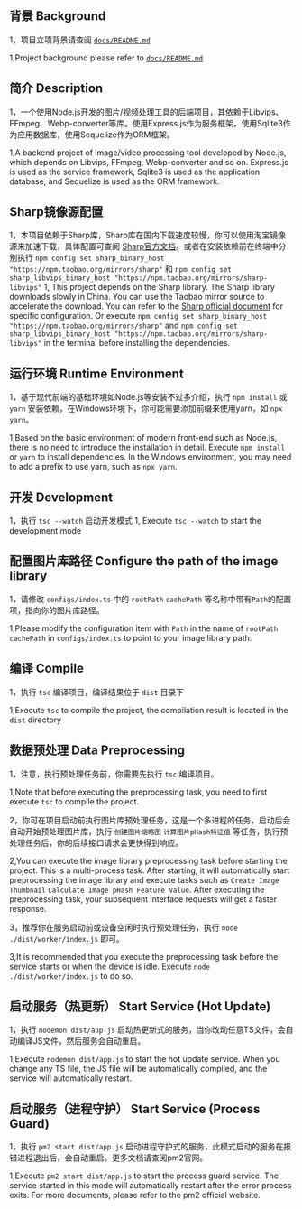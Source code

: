 ## **背景** Background
1，项目立项背景请查阅 [`docs/README.md`](https://github.com/Boluo2101/album-tools/blob/main/docs/README.md)

1,Project background please refer to  [`docs/README.md`](https://github.com/Boluo2101/album-tools/blob/main/docs/README.md)



## **简介** Description
1，一个使用Node.js开发的图片/视频处理工具的后端项目，其依赖于Libvips、FFmpeg、Webp-converter等库。使用Express.js作为服务框架，使用Sqlite3作为应用数据库，使用Sequelize作为ORM框架。

1,A backend project of image/video processing tool developed by Node.js, which depends on Libvips, FFmpeg, Webp-converter and so on. Express.js is used as the service framework, Sqlite3 is used as the application database, and Sequelize is used as the ORM framework.

## Sharp镜像源配置
1，本项目依赖于Sharp库，Sharp库在国内下载速度较慢，你可以使用淘宝镜像源来加速下载，具体配置可查阅 [Sharp官方文档](https://sharp.pixelplumbing.com/install#alpine-linux)。或者在安装依赖前在终端中分别执行 `npm config set sharp_binary_host "https://npm.taobao.org/mirrors/sharp"` 和 
`npm config set sharp_libvips_binary_host "https://npm.taobao.org/mirrors/sharp-libvips"`
1, This project depends on the Sharp library. The Sharp library downloads slowly in China. You can use the Taobao mirror source to accelerate the download. You can refer to the [Sharp official document](https://sharp.pixelplumbing.com/install#alpine-linux) for specific configuration. Or execute `npm config set sharp_binary_host "https://npm.taobao.org/mirrors/sharp"` and `npm config set sharp_libvips_binary_host "https://npm.taobao.org/mirrors/sharp-libvips"` in the terminal before installing the dependencies.

## **运行环境** Runtime Environment
1，基于现代前端的基础环境如Node.js等安装不过多介绍，执行 `npm install` 或 `yarn` 安装依赖，在Windows环境下，你可能需要添加前缀来使用yarn，如 `npx yarn`。

1,Based on the basic environment of modern front-end such as Node.js, there is no need to introduce the installation in detail. Execute `npm install` or `yarn` to install dependencies. In the Windows environment, you may need to add a prefix to use yarn, such as `npx yarn`.


## **开发** Development
1，执行 `tsc --watch` 启动开发模式
1, Execute `tsc --watch` to start the development mode

## **配置图片库路径** Configure the path of the image library
1，请修改 `configs/index.ts` 中的 `rootPath` `cachePath` 等名称中带有`Path`的配置项，指向你的图片库路径。

1,Please modify the configuration item with `Path` in the name of `rootPath` `cachePath` in `configs/index.ts` to point to your image library path.

## **编译** Compile
1，执行 `tsc` 编译项目，编译结果位于 `dist` 目录下

1,Execute `tsc` to compile the project, the compilation result is located in the `dist` directory

## **数据预处理** Data Preprocessing
1，注意，执行预处理任务前，你需要先执行 `tsc` 编译项目。

1,Note that before executing the preprocessing task, you need to first execute `tsc` to compile the project.


2，你可在项目启动前执行图片库预处理任务，这是一个多进程的任务，启动后会自动开始预处理图片库，执行 `创建图片缩略图` `计算图片pHash特征值` 等任务，执行预处理任务后，你的后续接口请求会更快得到响应。

2,You can execute the image library preprocessing task before starting the project. This is a multi-process task. After starting, it will automatically start preprocessing the image library and execute tasks such as `Create Image Thumbnail` `Calculate Image pHash Feature Value`. After executing the preprocessing task, your subsequent interface requests will get a faster response.


3，推荐你在服务启动前或设备空闲时执行预处理任务，执行 `node ./dist/worker/index.js` 即可。

3,It is recommended that you execute the preprocessing task before the service starts or when the device is idle. Execute `node ./dist/worker/index.js` to do so.


## **启动服务（热更新）** Start Service (Hot Update)
1，执行 `nodemon dist/app.js` 启动热更新式的服务，当你改动任意TS文件，会自动编译JS文件，然后服务会自动重启。

1,Execute `nodemon dist/app.js` to start the hot update service. When you change any TS file, the JS file will be automatically compiled, and the service will automatically restart.


## **启动服务（进程守护）** Start Service (Process Guard)
1，执行 `pm2 start dist/app.js` 启动进程守护式的服务，此模式启动的服务在报错进程退出后，会自动重启。更多文档请查阅pm2官网。

1,Execute `pm2 start dist/app.js` to start the process guard service. The service started in this mode will automatically restart after the error process exits. For more documents, please refer to the pm2 official website.